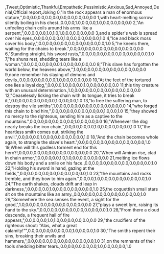 ,Tweet,Optimistic,Thankful,Empathetic,Pessimistic,Anxious,Sad,Annoyed,Denial,Official report,Joking
0,"In the rock appears a man of enormous stature,",0.0,0.0,0.0,0.0,0.0,0.0,0.0,0.0,0.0,0.0
1,with heart-melting sorrow silently boiling in his chest.,0.0,0.0,1.0,0.0,0.0,1.0,0.0,0.0,0.0,0.0
2,"An unfeeling chain coils around his arms like a serpent,",0.0,0.0,0.0,1.0,1.0,1.0,0.0,0.0,0.0,0.0
3,and a spider's web is spread over his eyes.,0.0,0.0,0.0,0.0,1.0,0.0,0.0,0.0,0.0,1.0
4,"Ice and black moss cover his body,",0.0,0.0,0.0,0.0,0.0,0.0,0.0,0.0,0.0,1.0
5,"he kneels there, waiting for the chains to break.",0.0,0.0,0.0,0.0,0.0,0.0,0.0,0.0,0.0,0.0
6,"Standing straight, his sword rusts,",0.0,0.0,0.0,0.0,0.0,0.0,0.0,0.0,0.0,1.0
7,"he shuns rest, shedding tears like a woman.",0.0,0.0,0.0,0.0,0.0,1.0,0.0,0.0,0.0,0.0
8,"This slave has forgotten the world below, the heavens above,",1.0,0.0,0.0,0.0,0.0,0.0,0.0,0.0,0.0,0.0
9,none remember his slaying of demons and devils.,0.0,0.0,0.0,0.0,0.0,1.0,0.0,0.0,0.0,0.0
10,"At the feet of the tortured one lies a loyal dog,",0.0,0.0,1.0,0.0,0.0,1.0,0.0,0.0,0.0,0.0
11,this tiny creature with an unusual determination.,1.0,0.0,0.0,0.0,0.0,0.0,0.0,0.0,0.0,0.0
12,"Ceaselessly licking the chain with its tongue, it tries to break it,",0.0,0.0,0.0,0.0,0.0,0.0,1.0,0.0,0.0,1.0
13,"to free the suffering man, to destroy the vile smiths",1.0,0.0,0.0,0.0,0.0,0.0,0.0,0.0,0.0,0.0
14,"who forged this chain to bind him,",0.0,0.0,0.0,0.0,0.0,0.0,0.0,1.0,0.0,1.0
15,"they showed no mercy to the righteous, sending him as a captive to the mountains.",0.0,0.0,0.0,0.0,0.0,0.0,1.0,0.0,0.0,0.0
16,"Whenever the dog nearly breaks the iron chain,",0.0,0.0,0.0,0.0,1.0,0.0,0.0,0.0,0.0,1.0
17,"the heartless smith comes out, striking the anvil.",0.0,0.0,0.0,1.0,0.0,0.0,0.0,0.0,0.0,1.0
18,"And the chain becomes whole again, to strangle the slave's heart.",0.0,0.0,0.0,0.0,0.0,0.0,0.0,0.0,0.0,1.0
19,When will this godless torment end for this hero?!,0.0,0.0,0.0,0.0,0.0,0.0,0.0,0.0,0.0,0.0
20,"When will Amiran rise, clad in chain armor,",0.0,0.0,0.0,1.0,1.0,0.0,0.0,0.0,0.0,0.0
21,melting ice flows down his body and a smile on his face.,0.0,0.0,0.0,0.0,0.0,0.0,0.0,0.0,0.0,1.0
22,"Holding his sword in hand, gazing at the fields,",0.0,0.0,0.0,0.0,0.0,0.0,0.0,0.0,0.0,1.0
23,"the mountains and rocks tremble, and they bow to him again.",0.0,0.0,1.0,0.0,0.0,0.0,0.0,0.0,0.0,1.0
24,"The earth shakes, clouds drift and leap in darkness,",0.0,0.0,0.0,1.0,0.0,0.0,0.0,0.0,0.0,1.0
25,the coquettish small stars sit on the mountains like an army.,0.0,0.0,0.0,0.0,0.0,0.0,0.0,0.0,0.0,1.0
26,"Somewhere the sea senses the event, a sight for the good,",1.0,0.0,0.0,0.0,0.0,0.0,0.0,0.0,0.0,0.0
27,"plays a sweet lyre, raising its hand to the sky.",0.0,0.0,0.0,0.0,0.0,0.0,0.0,0.0,0.0,1.0
28,"From there a cloud descends, a frequent hail of fire appears,",0.0,0.0,0.0,1.0,1.0,0.0,0.0,0.0,0.0,0.0
29,"the crucifiers of the righteous shout: “Alas, what a great calamity!”",0.0,0.0,0.0,0.0,0.0,0.0,1.0,0.0,0.0,1.0
30,"The smiths repent their sins, breaking their anvils and hammers,",0.0,0.0,0.0,0.0,0.0,0.0,0.0,0.0,0.0,1.0
31,on the remnants of their tools shedding bitter tears.,0.0,0.0,0.0,0.0,0.0,1.0,0.0,0.0,0.0,1.0
